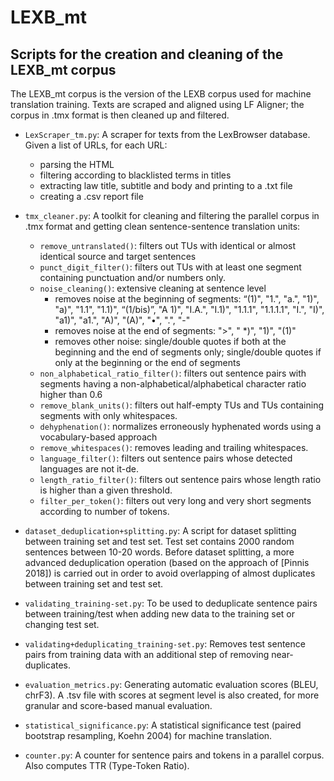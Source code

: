 # LEXB_mt
## Scripts for the creation and cleaning of the LEXB_mt corpus

The LEXB_mt corpus is the version of the LEXB corpus used for machine translation training. 
Texts are scraped and aligned using LF Aligner; the corpus in .tmx format is then cleaned up and filtered.


- `LexScraper_tm.py`:   	A scraper for texts from the LexBrowser database.
   	 			Given a list of URLs, for each URL:
  - parsing the HTML
  - filtering according to blacklisted terms in titles
  - extracting law title, subtitle and body and printing to a .txt file
  - creating a .csv report file


- `tmx_cleaner.py`:		A toolkit for cleaning and filtering the parallel corpus in .tmx format and getting clean sentence-sentence
				translation units:
  - `remove_untranslated()`:    filters out TUs with identical or almost identical source and target sentences
  - `punct_digit_filter()`: filters out TUs with at least one segment containing punctuation and/or numbers only.
  - `noise_cleaning()`:     extensive cleaning at sentence level
    - removes noise at the beginning of segments: “(1)", "1.", "a.", "1)", "a)", "1.1", "1.1)", “(1/bis)”, "A 1)", "I.A.", "I.1)", "1.1.1", "1.1.1.1", "I.", "I)", "a1)", "a1.", "A)", "(A)", "•", ".", "-"
    - removes noise at the end of segments: ">", " *)", "1)", "(1)"
    - removes other noise: single/double quotes if both at the beginning and the end of segments only; single/double quotes if only at the beginning or the end of segments
  - `non_alphabetical_ratio_filter()`:     filters out sentence pairs with segments having a non-alphabetical/alphabetical character ratio higher than 0.6
  - `remove_blank_units()`:     filters out half-empty TUs and TUs containing segments with only whitespaces.
  - `dehyphenation()`:	normalizes erroneously hyphenated words using a vocabulary-based approach
  - `remove_whitespaces()`:     removes leading and trailing whitespaces.
  - `language_filter()`:     filters out sentence pairs whose detected languages are not it-de.
  - `length_ratio_filter()`:    filters out sentence pairs whose length ratio is higher than a given threshold.
  - `filter_per_token()`:	filters out very long and very short segments according to number of tokens.	


- `dataset_deduplication+splitting.py`:	A script for dataset splitting between training set and test set. Test set contains 2000 random sentences between 10-20 words. Before dataset splitting, a more advanced deduplication operation (based on the approach of [Pinnis 2018]) is carried out in order to avoid overlapping of almost duplicates between training set and test set.

- `validating_training-set.py`:	To be used to deduplicate sentence pairs between training/test when adding new data to the training set or changing test set.

- `validating+deduplicating_training-set.py`: Removes test sentence pairs from training data with an additional step of removing near-duplicates.

- `evaluation_metrics.py`:	Generating automatic evaluation scores (BLEU, chrF3). A .tsv file with scores at segment level is also created, for more granular and score-based manual evaluation.

- `statistical_significance.py`: A statistical significance test (paired bootstrap resampling, Koehn 2004) for machine translation.

- `counter.py`: A counter for sentence pairs and tokens in a parallel corpus. Also computes TTR (Type-Token Ratio).



